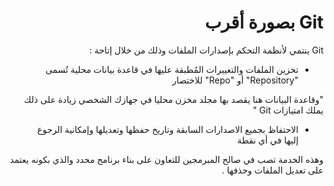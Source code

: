 <div dir="rtl">

# Git بصورة أقرب 

Git ينتمي لأنظمة التحكم بإصدارات  الملفات وذلك من خلال إتاحة :
- تخزين الملفات والتغييرات المُطبقة عليها في قاعدة بيانات محلية تُسمى "Repository" أو "Repo" للاختصار

"وقاعدة البيانات هنا يقصد بها مجلد مخزن محليا في جهازك الشخصي زيادة على ذلك يملك امتيازات Git "

- الاحتفاظ بجميع الاصدارات السابقة وتاريخ حفظها وتعديلها وإمكانية الرجوع إليها في أي نقطة


وهذه الخدمة تصب في صالح المبرمجين للتعاون على بناء برنامج محدد والذي بكونه يعتمد على تعديل الملفات وحذفها .

</div>